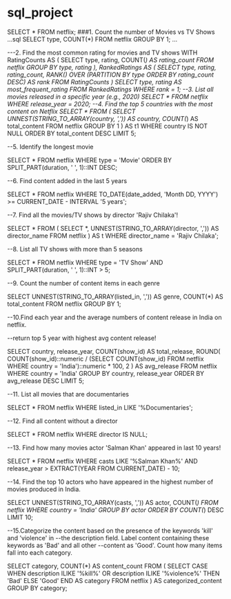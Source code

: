 # sql_project
SELECT * FROM netflix;
###1. Count the number of Movies vs TV Shows
...sql
SELECT 
    type,
    COUNT(*)
FROM netflix
GROUP BY 1;
...

---2. Find the most common rating for movies and TV shows
WITH RatingCounts AS (
    SELECT 
        type,
        rating,
        COUNT(*) AS rating_count
    FROM netflix
    GROUP BY type, rating
),
RankedRatings AS (
    SELECT 
        type,
        rating,
        rating_count,
        RANK() OVER (PARTITION BY type ORDER BY rating_count DESC) AS rank
    FROM RatingCounts
)
SELECT 
    type,
    rating AS most_frequent_rating
FROM RankedRatings
WHERE rank = 1;
--3. List all movies released in a specific year (e.g., 2020)
SELECT * 
FROM netflix
WHERE release_year = 2020;
--4. Find the top 5 countries with the most content on Netflix
SELECT * 
FROM
(
    SELECT 
        UNNEST(STRING_TO_ARRAY(country, ',')) AS country,
        COUNT(*) AS total_content
    FROM netflix
    GROUP BY 1
) AS t1
WHERE country IS NOT NULL
ORDER BY total_content DESC
LIMIT 5;



--5. Identify the longest movie

SELECT 
    *
FROM netflix
WHERE type = 'Movie'
ORDER BY SPLIT_PART(duration, ' ', 1)::INT DESC;




--6. Find content added in the last 5 years

SELECT *
FROM netflix
WHERE TO_DATE(date_added, 'Month DD, YYYY') >= CURRENT_DATE - INTERVAL '5 years';



--7. Find all the movies/TV shows by director 'Rajiv Chilaka'!

SELECT *
FROM (
    SELECT 
        *,
        UNNEST(STRING_TO_ARRAY(director, ',')) AS director_name
    FROM netflix
) AS t
WHERE director_name = 'Rajiv Chilaka';



--8. List all TV shows with more than 5 seasons

SELECT *
FROM netflix
WHERE type = 'TV Show'
  AND SPLIT_PART(duration, ' ', 1)::INT > 5;

  
--9. Count the number of content items in each genre

SELECT 
    UNNEST(STRING_TO_ARRAY(listed_in, ',')) AS genre,
    COUNT(*) AS total_content
FROM netflix
GROUP BY 1;



--10.Find each year and the average numbers of content release in India on netflix. 

--return top 5 year with highest avg content release!


SELECT 
    country,
    release_year,
    COUNT(show_id) AS total_release,
    ROUND(
        COUNT(show_id)::numeric /
        (SELECT COUNT(show_id) FROM netflix WHERE country = 'India')::numeric * 100, 2
    ) AS avg_release
FROM netflix
WHERE country = 'India'
GROUP BY country, release_year
ORDER BY avg_release DESC
LIMIT 5;



--11. List all movies that are documentaries


SELECT * 
FROM netflix
WHERE listed_in LIKE '%Documentaries';


--12. Find all content without a director

SELECT * 
FROM netflix
WHERE director IS NULL;


--13. Find how many movies actor 'Salman Khan' appeared in last 10 years!

SELECT * 
FROM netflix
WHERE casts LIKE '%Salman Khan%'
  AND release_year > EXTRACT(YEAR FROM CURRENT_DATE) - 10;

  
--14. Find the top 10 actors who have appeared in the highest number of movies produced in India.

SELECT 
    UNNEST(STRING_TO_ARRAY(casts, ',')) AS actor,
    COUNT(*)
FROM netflix
WHERE country = 'India'
GROUP BY actor
ORDER BY COUNT(*) DESC
LIMIT 10;


--15.Categorize the content based on the presence of the keywords 'kill' and 'violence' in 
--the description field. Label content containing these keywords as 'Bad' and all other 
--content as 'Good'. Count how many items fall into each category.

SELECT 
    category,
    COUNT(*) AS content_count
FROM (
    SELECT 
        CASE 
            WHEN description ILIKE '%kill%' OR description ILIKE '%violence%' THEN 'Bad'
            ELSE 'Good'
        END AS category
    FROM netflix
) AS categorized_content
GROUP BY category;

